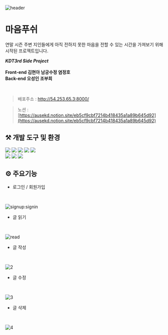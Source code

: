 ![header](https://capsule-render.vercel.app/api?type=wave&color=auto&height=300&section=header&text=Rolling%20Paper&fontSize=90)


# 마음푸쉬
<p>연말 시즌 주변 지인들에게 아직 전하지 못한 마음을 전할 수 있는 시간을 가져보기 위해 시작된 프로젝트입니다.</p>


***KDT3rd Side Project* 
<br />
<br />
Front-end 김현아 남궁수정 염정호 
<br />
Back-end 오성인 조부희** 

<br>

> 배포주소 : http://54.253.65.3:8000/

> 노션 : [https://ausekd.notion.site/eb5cf9cbf7214b418435a1a89b645d92](https://ausekd.notion.site/eb5cf9cbf7214b418435a1a89b645d92)



## ⚒️ 개발 도구 및 환경

<div>
<!-- <img width="120" alt="%EC%8A%A4%ED%81%AC%EB%A6%B0%EC%83%B7_2022-10-14_%EC%98%A4%ED%9B%84_6 01 40" src="https://user-images.githubusercontent.com/100466973/198163904-9988bbdc-2fc0-4dfb-afa7-a93e1ada7cd1.png">
<img width="140" alt="%EC%8A%A4%ED%81%AC%EB%A6%B0%EC%83%B7_2022-10-14_%EC%98%A4%ED%9B%84_6 01 40" src="https://user-images.githubusercontent.com/100466973/198163978-9f847f7c-b673-4727-9164-b10fe7ef24fe.png">
<img width="120" alt="%EC%8A%A4%ED%81%AC%EB%A6%B0%EC%83%B7_2022-10-14_%EC%98%A4%ED%9B%84_6 01 40" src="https://user-images.githubusercontent.com/100817058/208947277-88839d18-1e2b-4936-86af-09a0babcdf97.png">
<img width="120" alt="%EC%8A%A4%ED%81%AC%EB%A6%B0%EC%83%B7_2022-10-14_%EC%98%A4%ED%9B%84_6 01 40" src="https://user-images.githubusercontent.com/100466973/198164009-44aef3a7-010f-418e-886e-00d6f3bfd34e.png">
<img width="120" alt="%EC%8A%A4%ED%81%AC%EB%A6%B0%EC%83%B7_2022-10-14_%EC%98%A4%ED%9B%84_6 01 40" src="https://user-images.githubusercontent.com/100466973/198164026-cc165368-c75b-4a05-96bb-07af332a6da7.png"> -->
  <img src="https://img.shields.io/badge/HTML5-E34F26?style=flat&logo=HTML5&logoColor=white" />
	<img src="https://img.shields.io/badge/CSS3-1572B6?style=flat&logo=CSS3&logoColor=white" />
	<img src="https://img.shields.io/badge/JavaScript-F7DF1E?style=flat&logo=JavaScript&logoColor=white" />
	<img src="https://img.shields.io/badge/node.js-339933?style=flat&logo=nodedotjs&logoColor=white" />
	<img src="https://img.shields.io/badge/sass-CC6699?style=flat&logo=sass&logoColor=white" />
  <br />
	<img src="https://img.shields.io/badge/git-F05032?style=flat&logo=git&logoColor=white" />
	<img src="https://img.shields.io/badge/github-181717?style=flat&logo=github&logoColor=white" />
	<img src="https://img.shields.io/badge/figma-F24E1E?style=flat&logo=figma&logoColor=white" />
  
  </div>

## ⚙️ 주요기능
 - 로그인 / 회원가입
 <br />
 
 ![signup:signin](https://github.com/CodingOnRollingPaper/RollingPaper/assets/88977955/9a26fa0c-07b3-4d9e-84b7-76e8acb54090)
 
 
 - 글 읽기
 <br />
 
 ![read](https://github.com/CodingOnRollingPaper/RollingPaper/assets/88977955/fc9e3fac-84b2-412a-a97d-bdd44cbb319a)

 - 글 작성
 <br />
 
![2](https://github.com/CodingOnRollingPaper/RollingPaper/assets/88977955/5d112bd3-ebd2-42fa-b875-f5d452029f30)

- 글 수정
 <br />

![3](https://github.com/CodingOnRollingPaper/RollingPaper/assets/88977955/b6eca099-dece-45d6-9bf9-8c0af1b2f587)

- 글 삭제
 <br />

![4](https://github.com/CodingOnRollingPaper/RollingPaper/assets/88977955/1f57277a-366f-45e4-a110-7ecb33a1223e)


